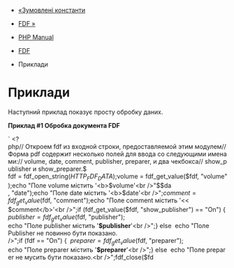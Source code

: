 - [«Зумовлені константи](fdf.constants.md)
- [FDF »](ref.fdf.md)

- [PHP Manual](index.md)
- [FDF](book.fdf.md)
- Приклади

# Приклади

Наступний приклад показує просту обробку даних.

**Приклад #1 Обробка документа FDF**

` <?php// Откроем fdf из входной строки, предоставляемой этим модулем// Форма pdf содержит несколько полей для ввода со следующими именами:// volume, date, comment, publisher, preparer, и два чекбокса// show_publisher и show_preparer.$ fdf = fdf_open_string($HTTP_FDF_DATA);$volume = fdf_get_value($fdf, "volume");echo "Поле volume містить '<b>$volume</b>'<br />"$$da , "date");echo "Поле date містить '<b>$date</b>'<br />";$comment = fdf_get_value($fdf, "comment");echo "Поле comment містить '<< $comment</b>'<br />";if (fdf_get_value($fdf, "show_publisher") == "On") { $publisher = fdf_get_value($fdf, "publisher"); echo "Поле publisher містить '<b>$publisher</b>'<br />";} else  echo "Поле Publisher не повинно бути показано.<br>/>";if (fdf == "On") {  $preparer = fdf_get_value($fdf, "preparer"); echo "Поле preparer містить '<b>$preparer</b>'<br />";} else  echo "Поле preparer не мусить бути показано.<br />";fdf_close($fd
